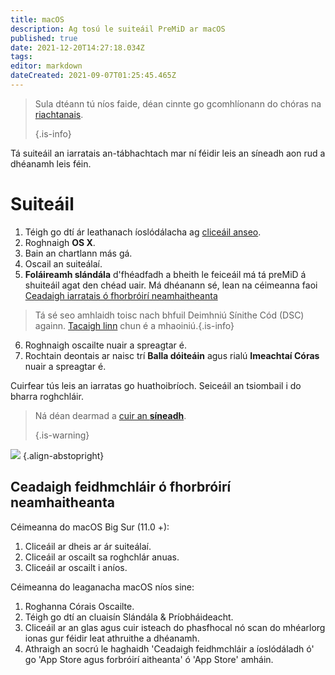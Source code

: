 ```yaml
---
title: macOS
description: Ag tosú le suiteáil PreMiD ar macOS
published: true
date: 2021-12-20T14:27:18.034Z
tags:
editor: markdown
dateCreated: 2021-09-07T01:25:45.465Z
---
```


> Sula dtéann tú níos faide, déan cinnte go gcomhlíonann do chóras na [riachtanais](/install/requirements). 
> 
> {.is-info}

Tá suiteáil an iarratais an-tábhachtach mar ní féidir leis an síneadh aon rud a dhéanamh leis féin.

# Suiteáil
1. Téigh go dtí ár leathanach íoslódálacha ag [cliceáil anseo](https://premid.app/downloads).
2. Roghnaigh **OS X**.
3. Bain an chartlann más gá.
4. Oscail an suiteálaí.
5. **Foláireamh slándála** d'fhéadfadh a bheith le feiceáil má tá preMiD á shuiteáil agat den chéad uair. Má dhéanann sé, lean na céimeanna faoi [Ceadaigh iarratais ó fhorbróirí neamhaitheanta](https://docs.premid.app/install/macos#allow-apps-from-unidentified-developers)
> Tá sé seo amhlaidh toisc nach bhfuil Deimhniú Sínithe Cód (DSC) againn. [Tacaigh linn](https://www.patreon.com/Timeraa) chun é a mhaoiniú.{.is-info}
6. Roghnaigh oscailte nuair a spreagtar é.
7. Rochtain deontais ar naisc trí **Balla dóiteáin** agus rialú **Imeachtaí Córas** nuair a spreagtar é.

Cuirfear tús leis an iarratas go huathoibríoch. Seiceáil an tsiombail i do bharra roghchláir.

> Ná déan dearmad a [cuir an **síneadh**](/suiteáil). 
> 
> {.is-warning}

![](https://img.icons8.com/color/2x/mac-logo.png) {.align-abstopright}

## Ceadaigh feidhmchláir ó fhorbróirí neamhaitheanta
Céimeanna do macOS Big Sur (11.0 +):
1. Cliceáil ar dheis ar ár suiteálaí.
2. Cliceáil ar oscailt sa roghchlár anuas.
3. Cliceáil ar oscailt i aníos.

Céimeanna do leaganacha macOS níos sine:
1. Roghanna Córais Oscailte.
2. Téigh go dtí an cluaisín Slándála & Príobháideacht.
3. Cliceáil ar an glas agus cuir isteach do phasfhocal nó scan do mhéarlorg ionas gur féidir leat athruithe a dhéanamh.
4. Athraigh an socrú le haghaidh 'Ceadaigh feidhmchláir a íoslódáladh ó' go 'App Store agus forbróirí aitheanta' ó 'App Store' amháin.
